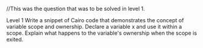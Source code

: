 //This was the question that was to be solved in level 1.

Level 1
Write a snippet of Cairo code that demonstrates the concept of variable scope and ownership. Declare a
variable x and use it within a scope. Explain what happens to the variable's ownership when the scope
is exited.
